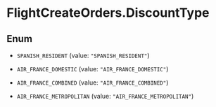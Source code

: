 # FlightCreateOrders.DiscountType

## Enum


* `SPANISH_RESIDENT` (value: `"SPANISH_RESIDENT"`)

* `AIR_FRANCE_DOMESTIC` (value: `"AIR_FRANCE_DOMESTIC"`)

* `AIR_FRANCE_COMBINED` (value: `"AIR_FRANCE_COMBINED"`)

* `AIR_FRANCE_METROPOLITAN` (value: `"AIR_FRANCE_METROPOLITAN"`)


